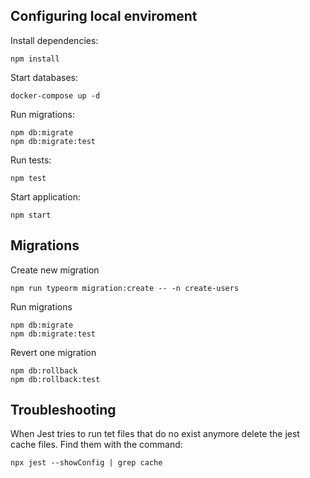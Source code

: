 ## Configuring local enviroment

Install dependencies:

```
npm install
```

Start databases:

```
docker-compose up -d
```

Run migrations:

```
npm db:migrate
npm db:migrate:test
```

Run tests:

```
npm test
```

Start application:

```
npm start
```

## Migrations

Create new migration

```
npm run typeorm migration:create -- -n create-users
```

Run migrations

```
npm db:migrate
npm db:migrate:test
```

Revert one migration

```
npm db:rollback
npm db:rollback:test
```

## Troubleshooting

When Jest tries to run tet files that do no exist anymore delete the jest cache files.
Find them with the command:

```
npx jest --showConfig | grep cache
```
